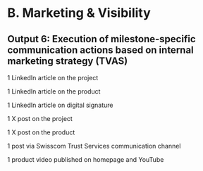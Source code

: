 # B. Marketing & Visibility

## Output 6: Execution of milestone-specific communication actions based on internal marketing strategy (TVAS)
1 LinkedIn article on the project

1 LinkedIn article on the product

1 LinkedIn article on digital signature

1 X post on the project

1 X post on the product

1 post via Swisscom Trust Services communication channel

1 product video published on homepage and YouTube
